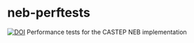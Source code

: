 # neb-perftests
[![DOI](https://zenodo.org/badge/391864842.svg)](https://zenodo.org/badge/latestdoi/391864842)
Performance tests for the CASTEP NEB implementation
